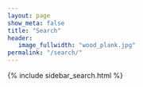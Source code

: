 ```yaml
---
layout: page
show_meta: false
title: "Search"
header:
   image_fullwidth: "wood_plank.jpg"
permalink: "/search/"
---
```


{% include sidebar_search.html %}

